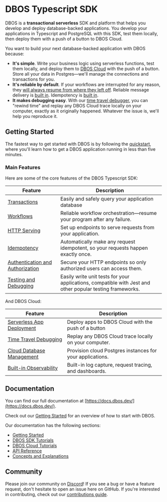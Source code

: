 # DBOS Typescript SDK

DBOS is a **transactional serverless** SDK and platform that helps you develop and deploy database-backed applications.
You develop your applications in Typescript and PostgreSQL with this SDK, test them locally, then deploy them with a push of a button to DBOS Cloud.

You want to build your next database-backed application with DBOS because:

- **It's simple**.  Write your business logic using serverless functions, test them locally, and deploy them to [DBOS Cloud](https://docs.dbos.dev/getting-started/quickstart-cloud) with the push of a button.  Store all your data in Postgres&#8212;we'll manage the connections and transactions for you.
- **It's reliable by default**.  If your workflows are interrupted for any reason, they [will always resume from where they left off](https://docs.dbos.dev/tutorials/workflow-tutorial#reliability-guarantees).  Reliable message delivery is [built in](https://docs.dbos.dev//tutorials/workflow-communication-tutorial#reliability-guarantees-1). Idempotency is [built in](https://docs.dbos.dev/tutorials/idempotency-tutorial).
- **It makes debugging easy**.  With our [time travel debugger](https://docs.dbos.dev/cloud-tutorials/timetravel-debugging), you can "rewind time" and replay any DBOS Cloud trace locally on your computer, exactly as it originally happened. Whatever the issue is, we'll help you reproduce it.

## Getting Started

The fastest way to get started with DBOS is by following the [quickstart](https://docs.dbos.dev/getting-started/quickstart), where you'll learn how to get a DBOS application running in less than five minutes.

### Main Features

Here are some of the core features of the DBOS Typescript SDK:

| Feature                                                                       | Description
| ----------------------------------------------------------------------------- | ------------------------------------------------------------------------------------------------------------------------- |
| [Transactions](https://docs.dbos.dev//tutorials/transaction-tutorial)                              | Easily and safely query your application database
| [Workflows](https://docs.dbos.dev//tutorials/workflow-tutorial)                                    | Reliable workflow orchestration&#8212;resume your program after any failure.
| [HTTP Serving](https://docs.dbos.dev//tutorials/http-serving-tutorial)                             | Set up endpoints to serve requests from your application.
| [Idempotency](https://docs.dbos.dev//tutorials/idempotency-tutorial)                               | Automatically make any request idempotent, so your requests happen exactly once.
| [Authentication and Authorization](https://docs.dbos.dev//tutorials/authentication-authorization)  | Secure your HTTP endpoints so only authorized users can access them.
| [Testing and Debugging](https://docs.dbos.dev//tutorials/testing-tutorial)                         | Easily write unit tests for your applications, compatible with Jest and other popular testing frameworks.

And DBOS Cloud:

| Feature                                                                       | Description
| ----------------------------------------------------------------------------- | ------------------------------------------------------------------------------------------------------------------------- |
| [Serverless App Deployment](https://docs.dbos.dev//cloud-tutorials/application-management.md)      | Deploy apps to DBOS Cloud with the push of a button
| [Time Travel Debugging](https://docs.dbos.dev//cloud-tutorials/timetravel-debugging.md)            | Replay any DBOS Cloud trace locally on your computer.
| [Cloud Database Management](https://docs.dbos.dev/cloud-tutorials/database-management.md)         | Provision cloud Postgres instances for your applications.
| [Built-in Observability](https://docs.dbos.dev//cloud-tutorials/monitoring-dashboard.md)           | Built-in log capture, request tracing, and dashboards.

## Documentation

You can find our full documentation at [https://docs.dbos.dev/](https://docs.dbos.dev/).

Check out our [Getting Started](https://docs.dbos.dev/getting-started/) for an overview of how to start with DBOS.

Our documentation has the following sections:

- [Getting Started](https://docs.dbos.dev/getting-started/)
- [DBOS SDK Tutorials](https://docs.dbos.dev/category/dbos-sdk-tutorials)
- [DBOS Cloud Tutorials](https://docs.dbos.dev/category/dbos-cloud-tutorials)
- [API Reference](https://docs.dbos.dev/category/reference)
- [Concepts and Explanations](https://docs.dbos.dev/category/concepts-and-explanations)

## Community

Please join our community on [Discord](https://discord.gg/fMwQjeW5zg)!
If you see a bug or have a feature request, don't hesitate to open an issue here on GitHub.
If you're interested in contributing, check out our [contributions guide](./CONTRIBUTING.md).
